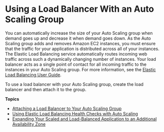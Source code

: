 # Using a Load Balancer With an Auto Scaling Group<a name="autoscaling-load-balancer"></a>

You can automatically increase the size of your Auto Scaling group when demand goes up and decrease it when demand goes down\. As the Auto Scaling group adds and removes Amazon EC2 instances, you must ensure that the traffic for your application is distributed across all of your instances\. The Elastic Load Balancing service automatically routes incoming web traffic across such a dynamically changing number of instances\. Your load balancer acts as a single point of contact for all incoming traffic to the instances in your Auto Scaling group\. For more information, see the [Elastic Load Balancing User Guide](https://docs.aws.amazon.com/elasticloadbalancing/latest/userguide/)\.

To use a load balancer with your Auto Scaling group, create the load balancer and then attach it to the group\.

**Topics**
+ [Attaching a Load Balancer to Your Auto Scaling Group](attach-load-balancer-asg.md)
+ [Using Elastic Load Balancing Health Checks with Auto Scaling](as-add-elb-healthcheck.md)
+ [Expanding Your Scaled and Load\-Balanced Application to an Additional Availability Zone](as-add-availability-zone.md)